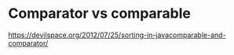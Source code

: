 Comparator vs comparable
===========================
https://devilspace.org/2012/07/25/sorting-in-javacomparable-and-comparator/
